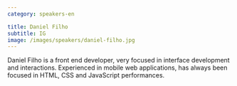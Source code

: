 ```yaml
---
category: speakers-en

title: Daniel Filho
subtitle: IG
image: /images/speakers/daniel-filho.jpg
---
```

Daniel Filho is a front end developer, very focused in interface development and interactions. Experienced in mobile web applications, has always been focused in HTML, CSS and JavaScript performances.